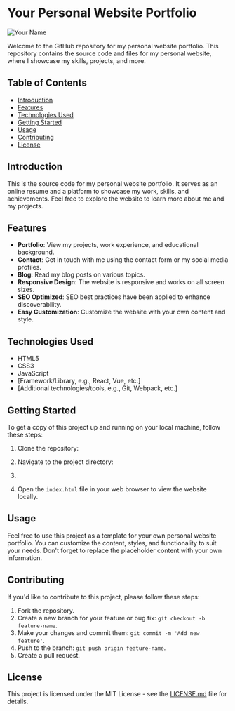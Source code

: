 # Your Personal Website Portfolio

![Your Name](your-profile-picture.jpg)

Welcome to the GitHub repository for my personal website portfolio. This repository contains the source code and files for my personal website, where I showcase my skills, projects, and more.

## Table of Contents
- [Introduction](#introduction)
- [Features](#features)
- [Technologies Used](#technologies-used)
- [Getting Started](#getting-started)
- [Usage](#usage)
- [Contributing](#contributing)
- [License](#license)

## Introduction

This is the source code for my personal website portfolio. It serves as an online resume and a platform to showcase my work, skills, and achievements. Feel free to explore the website to learn more about me and my projects.

## Features

- **Portfolio**: View my projects, work experience, and educational background.
- **Contact**: Get in touch with me using the contact form or my social media profiles.
- **Blog**: Read my blog posts on various topics.
- **Responsive Design**: The website is responsive and works on all screen sizes.
- **SEO Optimized**: SEO best practices have been applied to enhance discoverability.
- **Easy Customization**: Customize the website with your own content and style.

## Technologies Used

- HTML5
- CSS3
- JavaScript
- [Framework/Library, e.g., React, Vue, etc.]
- [Additional technologies/tools, e.g., Git, Webpack, etc.]

## Getting Started

To get a copy of this project up and running on your local machine, follow these steps:

1. Clone the repository:
   
2. Navigate to the project directory:
3. 
3. Open the `index.html` file in your web browser to view the website locally.

## Usage

Feel free to use this project as a template for your own personal website portfolio. You can customize the content, styles, and functionality to suit your needs. Don't forget to replace the placeholder content with your own information.

## Contributing

If you'd like to contribute to this project, please follow these steps:

1. Fork the repository.
2. Create a new branch for your feature or bug fix: `git checkout -b feature-name`.
3. Make your changes and commit them: `git commit -m 'Add new feature'`.
4. Push to the branch: `git push origin feature-name`.
5. Create a pull request.

## License

This project is licensed under the MIT License - see the [LICENSE.md](LICENSE.md) file for details.


